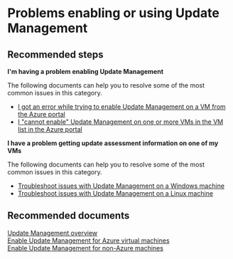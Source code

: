 <properties
    pageTitle="Problems enabling or using Update Management"
    description="Problems enabling or using Update Management"
    service="microsoft.automation"
    resource="automationaccounts"
    authors="csand-msft"
    displayOrder="102"
    selfHelpType="resource"
    productPesIds=""
    supportTopicIds=""
    resourceTags=""
    cloudEnvironments="public"
/>

# Problems enabling or using Update Management

## **Recommended steps**

**I'm having a problem enabling Update Management**

The following documents can help you to resolve some of the most common issues in this category.

  * [I got an error while trying to enable Update Management on a VM from the Azure portal](https://docs.microsoft.com/azure/automation/troubleshoot/onboarding)
  * [I "cannot enable" Update Management on one or more VMs in the VM list in the Azure portal](https://docs.microsoft.com/azure/automation/automation-onboard-solutions-from-browse#troubleshooting)

**I have a problem getting update assessment information on one of my VMs**

The following documents can help you to resolve some of the most common issues in this category.

  * [Troubleshoot issues with Update Management on a Windows machine](https://docs.microsoft.com/azure/automation/troubleshoot/update-management#windows)
  * [Troubleshoot issues with Update Management on a Linux machine](https://docs.microsoft.com/azure/automation/troubleshoot/update-management#linux)


## **Recommended documents**
[Update Management overview](https://docs.microsoft.com/azure/automation/automation-update-management)<br>
[Enable Update Management for Azure virtual machines](https://docs.microsoft.com/azure/automation/manage-update-multi#enable-update-management-for-azure-virtual-machines)<br>
[Enable Update Management for non-Azure machines](https://docs.microsoft.com/azure/automation/manage-update-multi#enable-update-management-for-non-azure-virtual-machines-and-computers)

